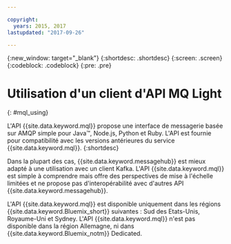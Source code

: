 ```yaml
---

copyright:
  years: 2015, 2017
lastupdated: "2017-09-26"

---
```


{:new_window: target="_blank"}
{:shortdesc: .shortdesc}
{:screen: .screen}
{:codeblock: .codeblock}
{:pre: .pre}

# Utilisation d'un client d'API MQ Light
{: #mql_using}

L'API {{site.data.keyword.mql}} propose une interface de messagerie basée sur AMQP simple pour Java&trade;, Node.js, Python et Ruby. L'API est fournie pour compatibilité avec les versions antérieures du service {{site.data.keyword.mql}}.
{:shortdesc}

Dans la plupart des cas, {{site.data.keyword.messagehub}} est mieux adapté à une utilisation avec un client Kafka. L'API {{site.data.keyword.mql}} est simple à comprendre mais offre des perspectives de mise à l'échelle limitées et ne propose pas d'interopérabilité avec d'autres API {{site.data.keyword.messagehub}}.


L'API {{site.data.keyword.mql}} est disponible uniquement dans les régions {{site.data.keyword.Bluemix_short}} suivantes : Sud des Etats-Unis, Royaume-Uni et Sydney. L'API {{site.data.keyword.mql}} n'est pas disponible dans la région Allemagne, ni dans {{site.data.keyword.Bluemix_notm}} Dedicated.
